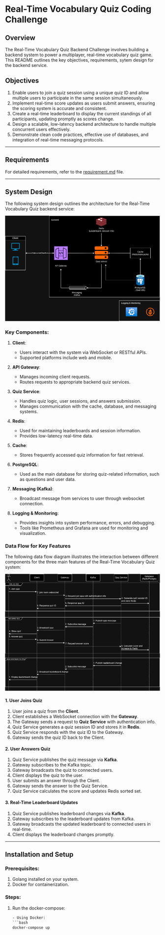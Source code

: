 # Real-Time Vocabulary Quiz Coding Challenge

## Overview

The Real-Time Vocabulary Quiz Backend Challenge involves building a backend system to power a multiplayer, real-time vocabulary quiz game. This README outlines the key objectives, requirements, sytem design for the backend service.

## Objectives

1. Enable users to join a quiz session using a unique quiz ID and allow multiple users to participate in the same session simultaneously.
2. Implement real-time score updates as users submit answers, ensuring the scoring system is accurate and consistent.
3. Create a real-time leaderboard to display the current standings of all participants, updating promptly as scores change.
4. Design a scalable, low-latency backend architecture to handle multiple concurrent users effectively.
5. Demonstrate clean code practices, effective use of databases, and integration of real-time messaging protocols.

---

## Requirements

For detailed requirements, refer to the [requirement.md](./requirement.md) file.

---

## System Design

The following system design outlines the architecture for the Real-Time Vocabulary Quiz backend service:

![System Design](./architecture-diagram.png)

### Key Components:

1. **Client**:
   - Users interact with the system via WebSocket or RESTful APIs.
   - Supported platforms include web and mobile.

2. **API Gateway**:
   - Manages incoming client requests.
   - Routes requests to appropriate backend quiz services.

3. **Quiz Service**:
   - Handles quiz logic, user sessions, and answers submission.
   - Manages communication with the cache, database, and messaging systems.

4. **Redis**:
   - Used for maintaining leaderboards and session information.
   - Provides low-latency real-time data.

5. **Cache**:
   - Stores frequently accessed quiz information for fast retrieval.

6. **PostgreSQL**:
   - Used as the main database for storing quiz-related information, such as questions and user data.

7. **Messaging (Kafka)**:
   - Broadcast message from services to user through websocket connection.

8. **Logging & Monitoring**:
   - Provides insights into system performance, errors, and debugging.
   - Tools like Prometheus and Grafana are used for monitoring and visualization.

### Data Flow for Key Features

The following data flow diagram illustrates the interaction between different components for the three main features of the Real-Time Vocabulary Quiz system:

![Data Flow](./data-flow.png)

#### 1. User Joins Quiz
1. User joins a quiz from the **Client**.
2. Client establishes a WebSocket connection with the **Gateway**.
3. The Gateway sends a request to **Quiz Service** with authentication info.
4. Quiz Service generates a quiz session ID and stores it in **Redis**.
5. Quiz Service responds with the quiz ID to the Gateway.
6. Gateway sends the quiz ID back to the Client.

#### 2. User Answers Quiz
1. Quiz Service publishes the quiz message via **Kafka**.
2. Gateway subscribes to the Kafka topic.
3. Gateway broadcasts the quiz to connected users.
4. Client displays the quiz to the user.
5. User submits an answer through the Client.
6. Gateway sends the answer to the Quiz Service.
7. Quiz Service calculates the score and updates Redis sorted set.

#### 3. Real-Time Leaderboard Updates
1. Quiz Service publishes leaderboard changes via **Kafka**.
2. Gateway subscribes to the leaderboard updates from Kafka.
3. Gateway broadcasts the updated leaderboard to connected users in real-time.
4. Client displays the leaderboard changes promptly.

---

## Installation and Setup

### Prerequisites:

1. Golang installed on your system.
2. Docker for containerization.

### Steps:

1. Run the docker-compose:
     ```
   - Using Docker:
     ```bash
     docker-compose up
     ```
